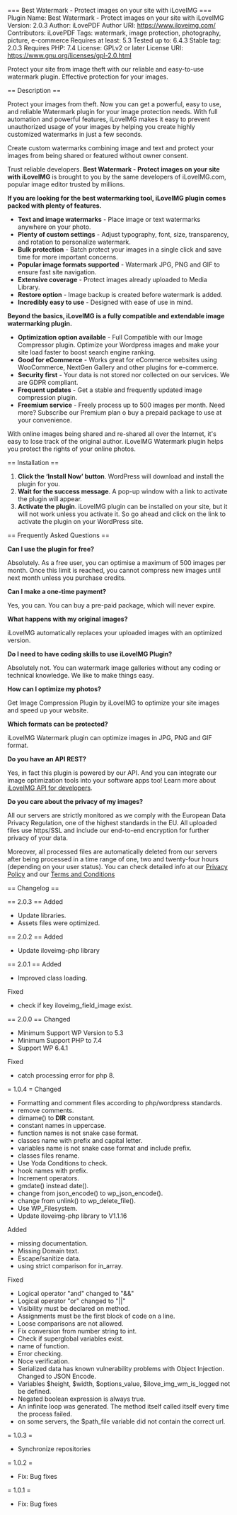 === Best Watermark - Protect images on your site with iLoveIMG ===
Plugin Name: Best Watermark - Protect images on your site with iLoveIMG
Version: 2.0.3
Author: iLovePDF
Author URI: https://www.iloveimg.com/
Contributors: iLovePDF
Tags: watermark, image protection, photography, picture, e-commerce
Requires at least: 5.3
Tested up to: 6.4.3
Stable tag: 2.0.3
Requires PHP: 7.4
License: GPLv2 or later
License URI: https://www.gnu.org/licenses/gpl-2.0.html

Protect your site from image theft with our reliable and easy-to-use watermark plugin. Effective protection for your images.

== Description ==

Protect your images from theft. Now you can get a powerful, easy to use, and reliable Watermark plugin for your image protection needs. With full automation and powerful features, iLoveIMG makes it easy to prevent unauthorized usage of your images by helping you create highly customized watermarks in just a few seconds. 

Create custom watermarks combining image and text and protect your images from being shared or featured without owner consent.

Trust reliable developers. **Best Watermark - Protect images on your site with iLoveIMG** is brought to you by the same developers of iLoveIMG.com, popular image editor trusted by millions. 

**If you are looking for the best watermarking tool, iLoveIMG plugin comes packed with plenty of features.**

- **Text and image watermarks** - Place image or text watermarks anywhere on your photo.
- **Plenty of custom settings** - Adjust typography, font, size, transparency, and rotation to personalize watermark.
- **Bulk protection** - Batch protect your images in a single click and save time for more important concerns. 
- **Popular image formats supported** - Watermark JPG, PNG and GIF to ensure fast site navigation. 
- **Extensive coverage** - Protect images already uploaded to Media Library.
- **Restore option** - Image backup is created before watermark is added. 
- **Incredibly easy to use** - Designed with ease of use in mind.

**Beyond the basics, iLoveIMG is a fully compatible and extendable image watermarking plugin.**

- **Optimization option available** - Full Compatible with our Image Compressor plugin. Optimize your Wordpress images and make your site load faster to boost search engine ranking.
- **Good for eCommerce** - Works great for eCommerce websites using WooCommerce, NextGen Gallery and other plugins for e-commerce. 
- **Security first** - Your data is not stored nor collected on our services. We are GDPR compliant.
- **Frequent updates** - Get a stable and frequently updated image compression plugin.
- **Freemium service** - Freely process up to 500 images per month. Need more? Subscribe our Premium plan o buy a prepaid package to use at your convenience.

With online images being shared and re-shared all over the Internet, it's easy to lose track of the original author. iLoveIMG Watermark plugin helps you protect the rights of your online photos. 

== Installation ==

1. **Click the ‘Install Now’ button**. WordPress will download and install the plugin for you. 
2. **Wait for the success message**. A pop-up window with a link to activate the plugin will appear.
3. **Activate the plugin**. iLoveIMG plugin can be installed on your site, but it will not work unless you activate it. So go ahead and click on the link to activate the plugin on your WordPress site.

== Frequently Asked Questions ==

**Can I use the plugin for free?**

Absolutely. As a free user, you can optimise a maximum of 500 images per month. Once this limit is reached, you cannot compress new images until next month unless you purchase credits. 

**Can I make a one-time payment?**

Yes, you can. You can buy a pre-paid package, which will never expire.

**What happens with my original images?**

iLoveIMG automatically replaces your uploaded images with an optimized version.

**Do I need to have coding skills to use iLoveIMG Plugin?**

Absolutely not. You can watermark image galleries without any coding or technical knowledge. We like to make things easy.

**How can I optimize my photos?**

Get Image Compression Plugin by iLoveIMG to optimize your site images and speed up your website.  

**Which formats can be protected?**

iLoveIMG Watermark plugin can optimize images in JPG, PNG and GIF format. 

**Do you have an API REST?**

Yes, in fact this plugin is powered by our API. And you can integrate our image optimization tools into your software apps too! Learn more about [iLoveIMG API for developers](https://developer.iloveimg.com).

**Do you care about the privacy of my images?**

All our servers are strictly monitored as we comply with the European Data Privacy Regulation, one of the highest standards in the EU.  All uploaded files use https/SSL and include our end-to-end encryption for further privacy of your data. 

Moreover, all processed files are automatically deleted from our servers after being processed in a time range of one, two and twenty-four hours (depending on your user status). You can check detailed info at our [Privacy Policy](https://www.iloveimg.com/help/privacy) and our [Terms and Conditions](https://www.iloveimg.com/help/terms)

== Changelog ==

== 2.0.3 ==
Added
* Update libraries.
* Assets files were optimized.

== 2.0.2 ==
Added
* Update iloveimg-php library

== 2.0.1 ==
Added
* Improved class loading.

Fixed
* check if key iloveimg_field_image exist.

== 2.0.0 ==
Changed
* Minimum Support WP Version to 5.3
* Minimum Support PHP to 7.4
* Support WP 6.4.1

Fixed
* catch processing error for php 8.

= 1.0.4 =
Changed
* Formatting and comment files according to php/wordpress standards.
* remove comments.
* dirname() to __DIR__ constant.
* constant names in uppercase.
* function names is not snake case format.
* classes name with prefix and capital letter.
* variables name is not snake case  format and include prefix.
* classes files rename.
* Use Yoda Conditions to check.
* hook names with prefix.
* Increment operators.
* gmdate() instead date().
* change from json_encode() to wp_json_encode().
* change from unlink() to wp_delete_file().
* Use WP_Filesystem.
* Update iloveimg-php library to V1.1.16

Added
* missing documentation.
* Missing Domain text.
* Escape/sanitize data.
* using strict comparison for in_array.

Fixed
* Logical operator "and" changed to "&&"
* Logical operator "or" changed to "||"
* Visibility must be declared on method.
* Assignments must be the first block of code on a line.
* Loose comparisons are not allowed.
* Fix conversion from number string to int.
* Check if superglobal variables exist.
* name of function.
* Error checking.
* Noce verification.
* Serialized data has known vulnerability problems with Object Injection. Changed to JSON Encode.
* Variables $height, $width, $options_value, $ilove_img_wm_is_logged not be defined.
* Negated boolean expression is always true.
* An infinite loop was generated. The method itself called itself every time the process failed.
* on some servers, the $path_file variable did not contain the correct url.

= 1.0.3 =
* Synchronize repositories

= 1.0.2 =
- Fix: Bug fixes

= 1.0.1 =

- Fix: Bug fixes